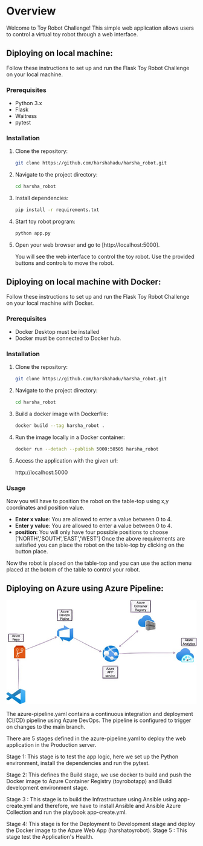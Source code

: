 # Overview

Welcome to Toy Robot Challenge! This simple web application allows users to control a virtual toy robot through a web interface.

## Diploying on local machine:

Follow these instructions to set up and run the Flask Toy Robot Challenge on your local machine.

### Prerequisites

- Python 3.x
- Flask
- Waitress
- pytest

### Installation

1. Clone the repository:

    ```bash
    git clone https://github.com/harshahadu/harsha_robot.git
    ```

2. Navigate to the project directory:

    ```bash
    cd harsha_robot
    ```

3. Install dependencies:

    ```bash
    pip install -r requirements.txt
    ```

4. Start toy robot program:

    ```bash
    python app.py
    ```

5. Open your web browser and go to [http://localhost:5000].

   You will see the web interface to control the toy robot. Use the provided buttons and controls to move the robot.

## Diploying on local machine with Docker:

Follow these instructions to set up and run the Flask Toy Robot Challenge on your local machine with Docker.

### Prerequisites

- Docker Desktop must be installed
- Docker must be connected to Docker hub.

### Installation

1. Clone the repository:

    ```bash
    git clone https://github.com/harshahadu/harsha_robot.git
    ```

2. Navigate to the project directory:

    ```bash
    cd harsha_robot
    ```

3. Build a docker image with Dockerfile:

    ```bash
    docker build --tag harsha_robot .
    ```
4. Run the image locally in a Docker container:

    ```bash
    docker run --detach --publish 5000:50505 harsha_robot
    ```
5. Access the application with the given url:

     http://localhost:5000 

### Usage
Now you will have to position the robot on the table-top using x,y coordinates and position value.
- **Enter x value**: You are allowed to enter a value between 0 to 4.
- **Enter y value**: You are allowed to enter a value between 0 to 4.
- **position**: You will only have four possible positions to choose ['NORTH','SOUTH','EAST','WEST']
Once the above requirements are satisfied you can place the robot on the table-top by clicking on the button place.

Now the robot is placed on the table-top and you can use the action menu placed at the botom of the table to control your robot.


## Diploying on Azure using Azure Pipeline:


![Azure DevOps](images/AzureDevops.jpg)



The azure-pipeline.yaml contains a continuous integration and deployment (CI/CD) pipeline using Azure DevOps. The pipeline is configured to trigger on changes to the main branch.


There are 5 stages defined in the azure-pipeline.yaml to deploy the web application in the Production server.

Stage 1: This stage is to test the app logic, here we set up the Python environment, install the dependencies and run the pytest.

Stage 2: This defines the Build stage, we use docker to build and push the Docker image to Azure Container Registry (toyrobotapp) and Build development environment stage.

Stage 3 : This stage is to build the Infrastructure using Ansible using app-create.yml and therefore, we have to install Ansible and Ansible Azure Collection and run the playbook app-create.yml.

Stage 4: This stage is for the Deployment to Development stage and deploy the Docker image to the Azure Web App (harshatoyrobot).
Stage 5 : This stage test the Application's Health.


